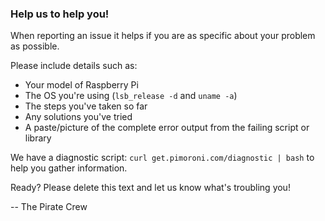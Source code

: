 ### Help us to help you!

When reporting an issue it helps if you are as specific about your problem as possible.

Please include details such as:

* Your model of Raspberry Pi
* The OS you're using (`lsb_release -d` and `uname -a`)
* The steps you've taken so far
* Any solutions you've tried
* A paste/picture of the complete error output from the failing script or library

We have a diagnostic script: `curl get.pimoroni.com/diagnostic | bash` to help you gather information.

Ready? Please delete this text and let us know what's troubling you!

-- The Pirate Crew
